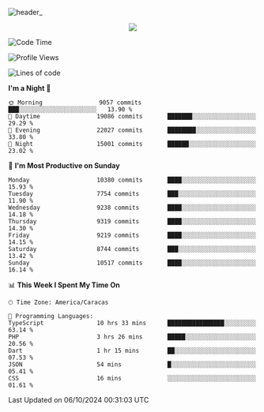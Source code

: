 ![header_](https://github.com/user-attachments/assets/4010d822-ccdc-4198-b608-18c773338d18)


<p align="center">
  <a href="http://www.github.com/thevacs">
    <img src="https://github-readme-streak-stats.herokuapp.com/?user=thevacs&stroke=ffffff&background=1c1917&ring=0891b2&fire=0891b2&currStreakNum=ffffff&currStreakLabel=0891b2&sideNums=ffffff&sideLabels=ffffff&dates=ffffff&hide_border=true" />
  </a>
</p>

<!--START_SECTION:waka-->
![Code Time](http://img.shields.io/badge/Code%20Time-2%2C935%20hrs%2029%20mins-blue)

![Profile Views](http://img.shields.io/badge/Profile%20Views-0-blue)

![Lines of code](https://img.shields.io/badge/From%20Hello%20World%20I%27ve%20Written-10.3%20million%20lines%20of%20code-blue)

**I'm a Night 🦉** 

```text
🌞 Morning                9057 commits        ███░░░░░░░░░░░░░░░░░░░░░░   13.90 % 
🌆 Daytime                19086 commits       ███████░░░░░░░░░░░░░░░░░░   29.29 % 
🌃 Evening                22027 commits       ████████░░░░░░░░░░░░░░░░░   33.80 % 
🌙 Night                  15001 commits       ██████░░░░░░░░░░░░░░░░░░░   23.02 % 
```
📅 **I'm Most Productive on Sunday** 

```text
Monday                   10380 commits       ████░░░░░░░░░░░░░░░░░░░░░   15.93 % 
Tuesday                  7754 commits        ███░░░░░░░░░░░░░░░░░░░░░░   11.90 % 
Wednesday                9238 commits        ████░░░░░░░░░░░░░░░░░░░░░   14.18 % 
Thursday                 9319 commits        ████░░░░░░░░░░░░░░░░░░░░░   14.30 % 
Friday                   9219 commits        ████░░░░░░░░░░░░░░░░░░░░░   14.15 % 
Saturday                 8744 commits        ███░░░░░░░░░░░░░░░░░░░░░░   13.42 % 
Sunday                   10517 commits       ████░░░░░░░░░░░░░░░░░░░░░   16.14 % 
```


📊 **This Week I Spent My Time On** 

```text
🕑︎ Time Zone: America/Caracas

💬 Programming Languages: 
TypeScript               10 hrs 33 mins      ████████████████░░░░░░░░░   63.14 % 
PHP                      3 hrs 26 mins       █████░░░░░░░░░░░░░░░░░░░░   20.56 % 
Dart                     1 hr 15 mins        ██░░░░░░░░░░░░░░░░░░░░░░░   07.53 % 
JSON                     54 mins             █░░░░░░░░░░░░░░░░░░░░░░░░   05.41 % 
CSS                      16 mins             ░░░░░░░░░░░░░░░░░░░░░░░░░   01.61 % 
```


 Last Updated on 06/10/2024 00:31:03 UTC
<!--END_SECTION:waka-->
